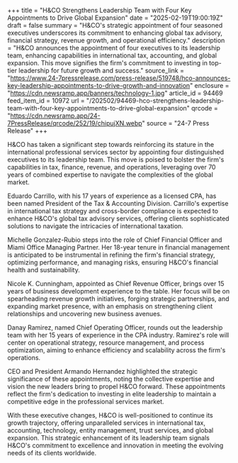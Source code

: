 +++
title = "H&CO Strengthens Leadership Team with Four Key Appointments to Drive Global Expansion"
date = "2025-02-19T19:00:19Z"
draft = false
summary = "H&CO's strategic appointment of four seasoned executives underscores its commitment to enhancing global tax advisory, financial strategy, revenue growth, and operational efficiency."
description = "H&CO announces the appointment of four executives to its leadership team, enhancing capabilities in international tax, accounting, and global expansion. This move signifies the firm's commitment to investing in top-tier leadership for future growth and success."
source_link = "https://www.24-7pressrelease.com/press-release/519748/hco-announces-key-leadership-appointments-to-drive-growth-and-innovation"
enclosure = "https://cdn.newsramp.app/banners/technology-1.jpg"
article_id = 94469
feed_item_id = 10972
url = "/202502/94469-hco-strengthens-leadership-team-with-four-key-appointments-to-drive-global-expansion"
qrcode = "https://cdn.newsramp.app/24-7PressRelease/qrcode/252/19/chipujXN.webp"
source = "24-7 Press Release"
+++

<p>H&CO has taken a significant step towards reinforcing its stature in the international professional services sector by appointing four distinguished executives to its leadership team. This move is poised to bolster the firm's capabilities in tax, finance, revenue, and operations, leveraging over 70 years of combined expertise to navigate the complexities of the global market.</p><p>Eduardo Carrillo, with his 17 years of experience as a licensed CPA, has been named President of the Tax & Accounting Division. Carrillo's expertise in international tax strategy and cross-border compliance is expected to enhance H&CO's global tax advisory services, offering clients sophisticated solutions to navigate the intricacies of international taxation.</p><p>Michelle Gonzalez-Rubio steps into the role of Chief Financial Officer and Miami Office Managing Partner. Her 18-year tenure in financial management is anticipated to be instrumental in refining the firm's financial strategy, optimizing performance, and managing risks, ensuring H&CO's financial health and sustainability.</p><p>Nicole K. Cunningham, appointed as Chief Revenue Officer, brings over 15 years of business development experience to the table. Her focus will be on spearheading revenue growth initiatives, forging strategic partnerships, and expanding market presence, with an emphasis on strengthening client relationships and uncovering new business avenues.</p><p>Danay Ramirez, named Chief Operating Officer, rounds out the leadership team with her 15 years of experience in the CPA industry. Ramirez's role will center on operational strategy, resource management, and process optimization, aiming to enhance efficiency and scalability across the firm's operations.</p><p>CEO and President Armando Hernandez highlighted the strategic significance of these appointments, noting the collective expertise and vision the new leaders bring to propel H&CO forward. These appointments reflect the firm's dedication to investing in elite leadership to maintain a competitive edge in the professional services market.</p><p>With these executive changes, H&CO is well-positioned to continue its growth trajectory, offering unparalleled services in international tax, accounting, technology, entity management, trust services, and global expansion. This strategic enhancement of its leadership team signals H&CO's commitment to excellence and innovation in meeting the evolving needs of its clients worldwide.</p>